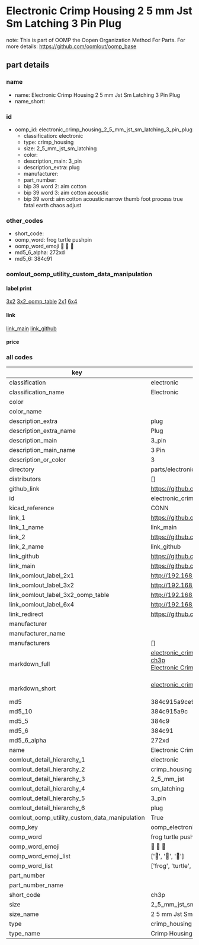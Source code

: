 # Electronic Crimp Housing 2 5 mm Jst Sm Latching 3 Pin Plug  

note: This is part of OOMP the Oopen Organization Method For Parts. For more details: https://github.com/oomlout/oomp_base

##  part details
  







### name
* name: Electronic Crimp Housing 2 5 mm Jst Sm Latching 3 Pin Plug
* name_short: 
### id
* oomp_id: electronic_crimp_housing_2_5_mm_jst_sm_latching_3_pin_plug
  * classification: electronic
  * type: crimp_housing
  * size: 2_5_mm_jst_sm_latching
  * color: 
  * description_main: 3_pin
  * description_extra: plug
  * manufacturer: 
  * part_number: 
  * bip 39 word 2: aim cotton
  * bip 39 word 3: aim cotton acoustic
  * bip 39 word: aim cotton acoustic narrow thumb foot process true fatal earth chaos adjust

### other_codes
* short_code: 
* oomp_word: frog turtle pushpin
* oomp_word_emoji :frog: :turtle: :pushpin:
* md5_6_alpha: 272xd
* md5_6: 384c91






### oomlout_oomp_utility_custom_data_manipulation
#### label print
[3x2](http://192.168.1.245:1112/?label=oomp%20272xd)
[3x2_oomp_table](http://192.168.1.108:1112/?label=oomp%20272xd)
[2x1](http://192.168.1.242:1112/?label=oomp%20272xd)
[6x4](http://192.168.1.55:1112/?label=oomp%20272xd)    

#### link

[link_main](https://github.com/oomlout/oomlout_oomp_version_1_messy/tree/main/parts/electronic_crimp_housing_2_5_mm_jst_sm_latching_3_pin_plug) [link_github](https://github.com/oomlout/oomlout_oomp_version_1_messy/tree/main/parts/electronic_crimp_housing_2_5_mm_jst_sm_latching_3_pin_plug)                             

#### price







### all codes 
| key | value |  
| --- | --- |  
| classification | electronic |  
| classification_name | Electronic |  
| color |  |  
| color_name |  |  
| description_extra | plug |  
| description_extra_name | Plug |  
| description_main | 3_pin |  
| description_main_name | 3 Pin |  
| description_or_color | 3 |  
| directory | parts/electronic_crimp_housing_2_5_mm_jst_sm_latching_3_pin_plug |  
| distributors | [] |  
| github_link | https://github.com/oomlout/oomlout_oomp_part_src/tree/main/parts/electronic_crimp_housing_2_5_mm_jst_sm_latching_3_pin_plug |  
| id | electronic_crimp_housing_2_5_mm_jst_sm_latching_3_pin_plug |  
| kicad_reference | CONN |  
| link_1 | https://github.com/oomlout/oomlout_oomp_version_1_messy/tree/main/parts/electronic_crimp_housing_2_5_mm_jst_sm_latching_3_pin_plug |  
| link_1_name | link_main |  
| link_2 | https://github.com/oomlout/oomlout_oomp_version_1_messy/tree/main/parts/electronic_crimp_housing_2_5_mm_jst_sm_latching_3_pin_plug |  
| link_2_name | link_github |  
| link_github | https://github.com/oomlout/oomlout_oomp_version_1_messy/tree/main/parts/electronic_crimp_housing_2_5_mm_jst_sm_latching_3_pin_plug |  
| link_main | https://github.com/oomlout/oomlout_oomp_version_1_messy/tree/main/parts/electronic_crimp_housing_2_5_mm_jst_sm_latching_3_pin_plug |  
| link_oomlout_label_2x1 | http://192.168.1.242:1112/?label=oomp%20272xd |  
| link_oomlout_label_3x2 | http://192.168.1.245:1112/?label=oomp%20272xd |  
| link_oomlout_label_3x2_oomp_table | http://192.168.1.108:1112/?label=oomp%20272xd |  
| link_oomlout_label_6x4 | http://192.168.1.55:1112/?label=oomp%20272xd |  
| link_redirect | https://github.com/oomlout/oomlout_oomp_version_1_messy/tree/main/parts/electronic_crimp_housing_2_5_mm_jst_sm_latching_3_pin_plug |  
| manufacturer |  |  
| manufacturer_name |  |  
| manufacturers | [] |  
| markdown_full | [electronic_crimp_housing_2_5_mm_jst_sm_latching_3_pin_plug](none)<br>[ch3p](none)<br>[Electronic Crimp Housing 2 5 Mm Jst Sm Latching 3 Pin Plug](none)<br><br> |  
| markdown_short | [electronic_crimp_housing_2_5_mm_jst_sm_latching_3_pin_plug](none)<br><br> |  
| md5 | 384c915a9ce955716bf0b930040c302a |  
| md5_10 | 384c915a9c |  
| md5_5 | 384c9 |  
| md5_6 | 384c91 |  
| md5_6_alpha | 272xd |  
| name | Electronic Crimp Housing 2 5 mm Jst Sm Latching 3 Pin Plug |  
| oomlout_detail_hierarchy_1 | electronic |  
| oomlout_detail_hierarchy_2 | crimp_housing |  
| oomlout_detail_hierarchy_3 | 2_5_mm_jst |  
| oomlout_detail_hierarchy_4 | sm_latching |  
| oomlout_detail_hierarchy_5 | 3_pin |  
| oomlout_detail_hierarchy_6 | plug |  
| oomlout_oomp_utility_custom_data_manipulation | True |  
| oomp_key | oomp_electronic_crimp_housing_2_5_mm_jst_sm_latching_3_pin_plug |  
| oomp_word | frog turtle pushpin |  
| oomp_word_emoji | :frog: :turtle: :pushpin: |  
| oomp_word_emoji_list | [':frog:', ':turtle:', ':pushpin:'] |  
| oomp_word_list | ['frog', 'turtle', 'pushpin'] |  
| part_number |  |  
| part_number_name |  |  
| short_code | ch3p |  
| size | 2_5_mm_jst_sm_latching |  
| size_name | 2 5 mm Jst Sm Latching |  
| type | crimp_housing |  
| type_name | Crimp Housing |  
